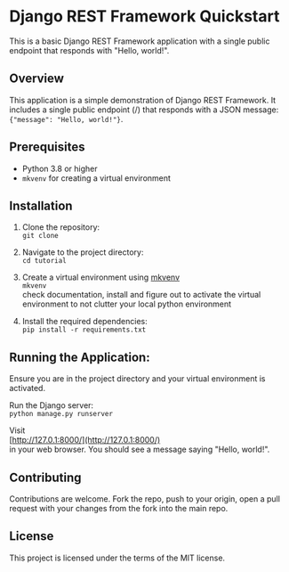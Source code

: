 # Django REST Framework Quickstart

This is a basic Django REST Framework application with a single public endpoint that responds with "Hello, world!".

## Overview
This application is a simple demonstration of Django REST Framework. It includes a single public endpoint (/) that responds with a JSON message: `{"message": "Hello, world!"}`.

## Prerequisites

- Python 3.8 or higher
- `mkvenv` for creating a virtual environment

## Installation

1. Clone the repository:  
`git clone ` 

2. Navigate to the project directory:  
`cd tutorial`

3. Create a virtual environment using [mkvenv](https://pypi.org/project/mkvenv/)  
`mkvenv`  
check documentation, install and figure out to activate the virtual environment to not clutter your local python environment

5. Install the required dependencies:  
`pip install -r requirements.txt`

## Running the Application: 

Ensure you are in the project directory and your virtual environment is activated.

Run the Django server:  
`python manage.py runserver`  

Visit  
[http://127.0.1:8000/](http://127.0.1:8000/)  
in your web browser. You should see a message saying "Hello, world!".


## Contributing
Contributions are welcome. Fork the repo, push to your origin, open a pull request with your changes from the fork into the main repo.

## License
This project is licensed under the terms of the MIT license.
